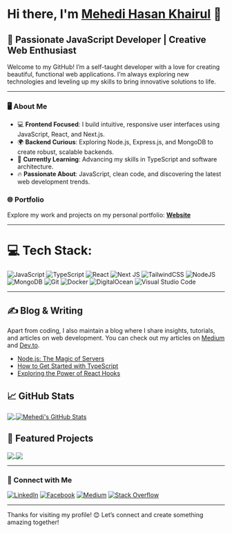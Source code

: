 # Hi there, I'm [Mehedi Hasan Khairul](https://mhkhairul-40e95.web.app/) 👋

## 🌟 Passionate JavaScript Developer | Creative Web Enthusiast

Welcome to my GitHub! I’m a self-taught developer with a love for creating beautiful, functional web applications. I’m always exploring new technologies and leveling up my skills to bring innovative solutions to life.

---

### 🖥️ About Me
- 💻 **Frontend Focused**: I build intuitive, responsive user interfaces using JavaScript, React, and Next.js.
- 🌍 **Backend Curious**: Exploring Node.js, Express.js, and MongoDB to create robust, scalable backends.
- 🌱 **Currently Learning**: Advancing my skills in TypeScript and software architecture.
- 🔥 **Passionate About**: JavaScript, clean code, and discovering the latest web development trends.

### 🌐 Portfolio
Explore my work and projects on my personal portfolio:  **[Website](https://mhkhairul-40e95.web.app/)**

---

# 💻 Tech Stack:
![JavaScript](https://img.shields.io/badge/javascript-%23323330.svg?style=plastic&logo=javascript&logoColor=%23F7DF1E)
![TypeScript](https://img.shields.io/badge/typescript-%23007ACC.svg?style=plastic&logo=typescript&logoColor=white)
![React](https://img.shields.io/badge/react-%2320232a.svg?style=plastic&logo=react&logoColor=%2361DAFB)
![Next JS](https://img.shields.io/badge/Next-black?style=plastic&logo=next.js&logoColor=white)
![TailwindCSS](https://img.shields.io/badge/tailwindcss-%2338B2AC.svg?style=plastic&logo=tailwind-css&logoColor=white)
![NodeJS](https://img.shields.io/badge/node.js-6DA55F?style=plastic&logo=node.js&logoColor=white)
![MongoDB](https://img.shields.io/badge/mongodb-%2347A248.svg?style=plastic&logo=mongodb&logoColor=white)
![Git](https://img.shields.io/badge/git-%23F05032.svg?style=plastic&logo=git&logoColor=white)
![Docker](https://img.shields.io/badge/docker-%230db7ed.svg?style=plastic&logo=docker&logoColor=white)
![DigitalOcean](https://img.shields.io/badge/DigitalOcean-%230167ff.svg?style=plastic&logo=digitalOcean&logoColor=white)
![Visual Studio Code](https://img.shields.io/badge/VSCode-%23007ACC.svg?style=plastic&logo=visual-studio-code&logoColor=white)


---

## &#x270d; Blog & Writing

Apart from coding, I also maintain a blog where I share insights, tutorials, and articles on web development. You can check out my articles on [Medium](https://medium.com/@mhkhairul78) and [Dev.to](https://dev.to/mhkhairul).

<!-- BLOG-POST-LIST:START -->
- [Node.js: The Magic of Servers](https://bdit.community/t/node-js-the-magic-of-servers/4394?u=imehedi)
- [How to Get Started with TypeScript](https://medium.com/@mhkhairul78/how-to-get-started-with-typescript)
- [Exploring the Power of React Hooks](https://medium.com/@mhkhairul78/exploring-the-power-of-react-hooks)
<!-- BLOG-POST-LIST:END -->

## &#x1f4c8; GitHub Stats

<a href="https://github.com/mehedihasankhairul">
  <img align="center" src="https://github-readme-stats.vercel.app/api/top-langs/?username=mehedihasankhairul&hide=php,html&title_color=ffffff&text_color=c9cacc&icon_color=2bbc8a&bg_color=1d1f21&langs_count=3" />
</a>
<a href="https://github.com/mehedihasankhairul">
  <img align="center" src="https://github-readme-stats.vercel.app/api?username=mehedihasankhairul&show_icons=true&line_height=27&count_private=true&title_color=ffffff&text_color=c9cacc&icon_color=2bbc8a&bg_color=1d1f21" alt="Mehedi's GitHub Stats" />
</a>

## 🚀 Featured Projects

<a href="https://github.com/mehedihasankhairul/Image-Gallery-Ollyo">
  <img align="center" src="https://github-readme-stats.vercel.app/api/pin/?username=mehedihasankhairul&repo=Image-Gallery-Ollyo&title_color=ffffff&text_color=c9cacc&icon_color=2bbc8a&bg_color=1d1f21" />
</a>

<a href="https://github.com/mehedihasankhairul/invoice-generator">
  <img align="center" src="https://github-readme-stats.vercel.app/api/pin/?username=mehedihasankhairul&repo=invoice-generator&title_color=ffffff&text_color=c9cacc&icon_color=2bbc8a&bg_color=1d1f21" />
</a>


---

### 🤝 Connect with Me
[![LinkedIn](https://img.shields.io/badge/%20-Connect-black?color=14171A&labelColor=212121&logo=linkedin&logoColor=ffffff)](https://www.linkedin.com/in/mhkhairul/) 
[![Facebook](https://img.shields.io/badge/%20-Follow-black?color=14171A&labelColor=1976d2&logo=facebook&logoColor=ffffff)](https://www.facebook.com/mahedihasan.khairul) 
[![Medium](https://img.shields.io/badge/%20-Follow-black?color=14171A&labelColor=1976d2&logo=medium&logoColor=ffffff)](https://medium.com/@mhkhairul78) 
[![Stack Overflow](https://img.shields.io/badge/%20-Questions-black?color=14171A&labelColor=fff&logo=stackoverflow&logoColor=0c0d0e26)](https://stackoverflow.com/users/15782797/mehedi-hasan-khairul)

---

Thanks for visiting my profile! 😊 Let’s connect and create something amazing together!
